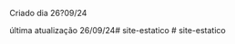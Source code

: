 Criado dia 26?09/24

última atualização 26/09/24#   s i t e - e s t a t i c o  
 #   s i t e - e s t a t i c o  
 